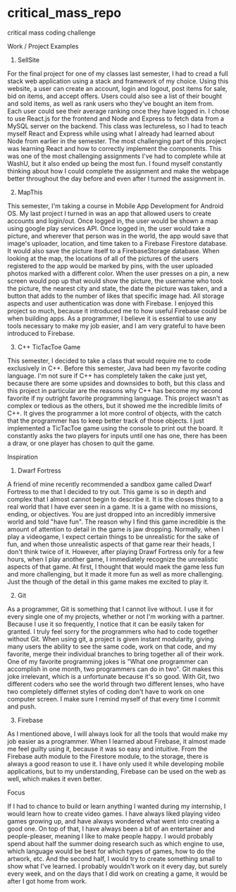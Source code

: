 # critical_mass_repo
critical mass coding challenge

Work / Project Examples 

1. SellSite 

For the final project for one of my classes last semester, I had to cread a full stack web application using a stack and framework of my choice. Using this website, a user can create an account, login and logout, post items for sale, bid on items, and accept offers. Users could also see a list of their bought and sold items, as well as rank users who they've bought an item from. Each user could see their average ranking once they have logged in. I chose to use React.js for the frontend and Node and Express to fetch data from a MySQL server on the backend. This class was lectureless, so I had to teach myself React and Express while using what I already had learned about Node from earlier in the semester. The most challenging part of this project was learning React and how to correctly implement the components. This was one of the most challenging assignments I've had to complete while at WashU, but it also ended up being the most fun. I found myself constantly thinking about how I could complete the assignment and make the webpage better throughout the day before and even after I turned the assignment in. 

2. MapThis

This semester, I'm taking a course in Mobile App Development for Android OS. My last project I turned in was an app that allowed users to create accounts and login/out. Once logged in, the user would be shown a map using google play services API. Once logged in, the user would take a picture, and wherever that person was in the world, the app would save that image's uploader, location, and time taken to a Firebase Firestore database. It would also save the picture itself to a FirebaseStorage database. When looking at the map, the locations of all of the pictures of the users registered to the app would be marked by pins, with the user uploaded photos marked with a different color. When the user presses on a pin, a new screen would pop up that would show the picture, the username who took the picture, the nearest city and state, the date the picture was taken, and a button that adds to the number of likes that specific image had. All storage aspects and user authentication was done with Firebase. I enjoyed this project so much, because it introduced me to how useful Firebase could be when building apps. As a programmer, I believe it is essential to use any tools necessary to make my job easier, and I am very grateful to have been introduced to Firebase. 

3. C++ TicTacToe Game

This semester, I decided to take a class that would require me to code exclusively in C++. Before this semester, Java had been my favorite coding language. I'm not sure if C++ has completely taken the cake just yet, because there are some upsides and downsides to both, but this class and this project in particular are the reasons why C++ has become my second favorite if ny outright favorite programming language. This project wasn't as complex or tedious as the others, but it showed me the incredible limits of C++. It gives the programmer a lot more control of objects, with the catch that the programmer has to keep better track of those objects. I just implemented a TicTacToe game using the console to print out the board. It constantly asks the two players for inputs until one has one, there has been a draw, or one player has chosen to quit the game. 


Inspiration 

1. Dwarf Fortress

A friend of mine recently recommended a sandbox game called Dwarf Fortress to me that I decided to try out. This game is so in depth and complex that I almost cannot begin to describe it. It is the closes thing to a real world that I have ever seen in a game. It is a game with no missions, ending, or objectives. You are just dropped into an incredibly immersive world and told "have fun". The reason why I find this game incredible is the amount of attention to detail in the game is jaw dropping. Normally, when I play a videogame, I expect certain things to be unrealistic for the sake of fun, and when those unrealistic aspects of that game rear their heads, I don't think twice of it. However, after playing Drawf Fortress only for a few hours, when I play another game, I immediately recognize the unrealistic aspects of that game. At first, I thought that would maek the game less fun and more challenging, but it made it more fun as well as more challenging. Just the though of the detail in this game makes me excited to play it. 

2. Git 

As a programmer, Git is something that I cannot live without. I use it for every single one of my projects, whether or not I'm working with a partner. Because I use it so frequently, I notice that it can be easily taken for granted. I truly feel sorry for the programmers who had to code together without Git. When using git, a project is given instant modularity, giving many users the ability to see the same code, work on that code, and my favorite, merge their individual branches to bring together all of their work. One of my favorite programming jokes is "What one programmer can accomplish in one month, two programmers can do in two". Git makes this joke irrelevant, which is a unfortunate because it's so good. With Git, two different coders who see the world through two different lenses, who have two completely differnet styles of coding don't have to work on one computer screen. I make sure I remind myself of that every time I commit and push. 

3. Firebase

As I mentioned above, I will always look for all the tools that would make my job easier as a programmer. When I learned about Firebase, it almost made me feel guilty using it, because it was so easy and intuitive. From the Firebase auth module to the Firestore module, to the storage, there is always a good reason to use it. I have only used it while developing mobile applications, but to my understanding, Firebase can be used on the web as well, which makes it even better. 

Focus 

If I had to chance to build or learn anything I wanted during my internship, I would learn how to create video games. I have always liked playing video games growing up, and have always wondered what went into creating a good one. On top of that, I have always been a bit of an entertainer and people-pleaser, meaning I like to make people happy. I would probably spend about half the summer doing research such as which engine to use, which language would be best for which types of games, how to do the artwork, etc. And the second half, I would try to create something small to show what I've learned. I probably wouldn't work on it every day, but surely every week, and on the days that I did work on creating a game, it would be after I got home from work. 


